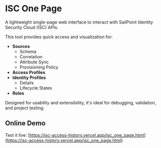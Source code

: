 # ISC One Page

A lightweight single-page web interface to interact with SailPoint Identity Security Cloud (ISC) APIs.

This tool provides quick access and visualization for:

- **Sources**
  - Schema
  - Correlation
  - Attribute Sync
  - Provisioning Policy
- **Access Profiles**
- **Identity Profiles**
  - Details
  - Lifecycle States
- **Roles**

Designed for usability and extensibility, it's ideal for debugging, validation, and project testing.

## Online Demo

Test it live: [https://isc-access-history.vercel.app/isc_one_page.html](https://isc-access-history.vercel.app/isc_one_page.html)
